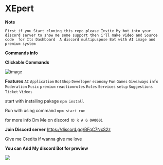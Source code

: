 # XEpert
**Note**

``First if you Start cloning this repo please Invite My bot into your discord server to show me some support then i'll make video and Source code  for Its Dashboard 
A discord multipuspose Bot with AI image and premium system``

**Commands info**

**Clickable Commands**

![image](https://user-images.githubusercontent.com/92865043/232497758-aaf08f8d-0ce6-4715-9a52-0ec43c40e3cb.png)

**Features**
``AI``
``Application``
``BotShop``
``Developer`` 
``economy`` 
``Fun``
``Games`` 
``Giveaways`` 
``info``  
``Moderation`` 
``Music`` 
``premium`` 
``reactionroles`` 
``Roles`` 
``Services``
``setup`` 
``Suggestions`` 
``Ticket`` 
``Videos``

start with installing pakage ``npm install``

Run with using command ``npm start run``

for more info Dm Me on discord ``!D R A G O#0001``

**Join Discord server** https://discord.gg/BFqC7NxS2z

Give me Credits if wanna give me love

**You can Add My discord Bot for preview**

<a href="https://top.gg/bot/1023810715250860105">
<img src="https://top.gg/api/widget/1023810715250860105.svg">
</a>
